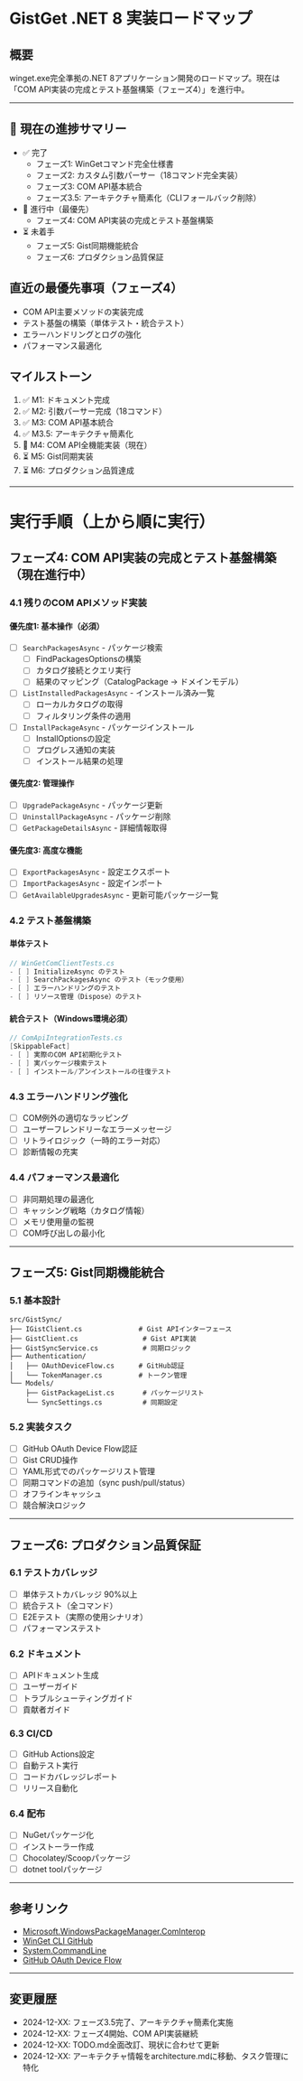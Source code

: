 # GistGet .NET 8 実装ロードマップ

## 概要
winget.exe完全準拠の.NET 8アプリケーション開発のロードマップ。現在は「COM API実装の完成とテスト基盤構築（フェーズ4）」を進行中。

---

## 🎯 現在の進捗サマリー
- ✅ 完了
  - フェーズ1: WinGetコマンド完全仕様書
  - フェーズ2: カスタム引数パーサー（18コマンド完全実装）
  - フェーズ3: COM API基本統合
  - フェーズ3.5: アーキテクチャ簡素化（CLIフォールバック削除）
- 🚨 進行中（最優先）
  - フェーズ4: COM API実装の完成とテスト基盤構築
- ⏳ 未着手
  - フェーズ5: Gist同期機能統合
  - フェーズ6: プロダクション品質保証

## 直近の最優先事項（フェーズ4）
- COM API主要メソッドの実装完成
- テスト基盤の構築（単体テスト・統合テスト）
- エラーハンドリングとログの強化
- パフォーマンス最適化

## マイルストーン
1. ✅ M1: ドキュメント完成
2. ✅ M2: 引数パーサー完成（18コマンド）
3. ✅ M3: COM API基本統合
4. ✅ M3.5: アーキテクチャ簡素化
5. 🚨 M4: COM API全機能実装（現在）
6. ⏳ M5: Gist同期実装
7. ⏳ M6: プロダクション品質達成

---

# 実行手順（上から順に実行）

## フェーズ4: COM API実装の完成とテスト基盤構築（現在進行中）

### 4.1 残りのCOM APIメソッド実装

#### 優先度1: 基本操作（必須）
- [ ] `SearchPackagesAsync` - パッケージ検索
  - [ ] FindPackagesOptionsの構築
  - [ ] カタログ接続とクエリ実行
  - [ ] 結果のマッピング（CatalogPackage → ドメインモデル）
- [ ] `ListInstalledPackagesAsync` - インストール済み一覧
  - [ ] ローカルカタログの取得
  - [ ] フィルタリング条件の適用
- [ ] `InstallPackageAsync` - パッケージインストール
  - [ ] InstallOptionsの設定
  - [ ] プログレス通知の実装
  - [ ] インストール結果の処理

#### 優先度2: 管理操作
- [ ] `UpgradePackageAsync` - パッケージ更新
- [ ] `UninstallPackageAsync` - パッケージ削除
- [ ] `GetPackageDetailsAsync` - 詳細情報取得

#### 優先度3: 高度な機能
- [ ] `ExportPackagesAsync` - 設定エクスポート
- [ ] `ImportPackagesAsync` - 設定インポート
- [ ] `GetAvailableUpgradesAsync` - 更新可能パッケージ一覧

### 4.2 テスト基盤構築

#### 単体テスト
```csharp
// WinGetComClientTests.cs
- [ ] InitializeAsync のテスト
- [ ] SearchPackagesAsync のテスト（モック使用）
- [ ] エラーハンドリングのテスト
- [ ] リソース管理（Dispose）のテスト
```

#### 統合テスト（Windows環境必須）
```csharp
// ComApiIntegrationTests.cs
[SkippableFact]
- [ ] 実際のCOM API初期化テスト
- [ ] 実パッケージ検索テスト
- [ ] インストール/アンインストールの往復テスト
```

### 4.3 エラーハンドリング強化
- [ ] COM例外の適切なラッピング
- [ ] ユーザーフレンドリーなエラーメッセージ
- [ ] リトライロジック（一時的エラー対応）
- [ ] 診断情報の充実

### 4.4 パフォーマンス最適化
- [ ] 非同期処理の最適化
- [ ] キャッシング戦略（カタログ情報）
- [ ] メモリ使用量の監視
- [ ] COM呼び出しの最小化

---

## フェーズ5: Gist同期機能統合

### 5.1 基本設計
```
src/GistSync/
├── IGistClient.cs              # Gist APIインターフェース
├── GistClient.cs                # Gist API実装
├── GistSyncService.cs           # 同期ロジック
├── Authentication/
│   ├── OAuthDeviceFlow.cs      # GitHub認証
│   └── TokenManager.cs         # トークン管理
└── Models/
    ├── GistPackageList.cs       # パッケージリスト
    └── SyncSettings.cs          # 同期設定
```

### 5.2 実装タスク
- [ ] GitHub OAuth Device Flow認証
- [ ] Gist CRUD操作
- [ ] YAML形式でのパッケージリスト管理
- [ ] 同期コマンドの追加（sync push/pull/status）
- [ ] オフラインキャッシュ
- [ ] 競合解決ロジック

---

## フェーズ6: プロダクション品質保証

### 6.1 テストカバレッジ
- [ ] 単体テストカバレッジ 90%以上
- [ ] 統合テスト（全コマンド）
- [ ] E2Eテスト（実際の使用シナリオ）
- [ ] パフォーマンステスト

### 6.2 ドキュメント
- [ ] APIドキュメント生成
- [ ] ユーザーガイド
- [ ] トラブルシューティングガイド
- [ ] 貢献者ガイド

### 6.3 CI/CD
- [ ] GitHub Actions設定
- [ ] 自動テスト実行
- [ ] コードカバレッジレポート
- [ ] リリース自動化

### 6.4 配布
- [ ] NuGetパッケージ化
- [ ] インストーラー作成
- [ ] Chocolatey/Scoopパッケージ
- [ ] dotnet toolパッケージ

---

## 参考リンク
- [Microsoft.WindowsPackageManager.ComInterop](https://www.nuget.org/packages/Microsoft.WindowsPackageManager.ComInterop)
- [WinGet CLI GitHub](https://github.com/microsoft/winget-cli)
- [System.CommandLine](https://learn.microsoft.com/en-us/dotnet/standard/commandline/)
- [GitHub OAuth Device Flow](https://docs.github.com/en/apps/oauth-apps/building-oauth-apps/authorizing-oauth-apps#device-flow)

---

## 変更履歴
- 2024-12-XX: フェーズ3.5完了、アーキテクチャ簡素化実施
- 2024-12-XX: フェーズ4開始、COM API実装継続
- 2024-12-XX: TODO.md全面改訂、現状に合わせて更新
- 2024-12-XX: アーキテクチャ情報をarchitecture.mdに移動、タスク管理に特化
